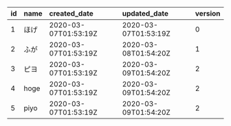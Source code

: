 | id | name | created_date | updated_date | version | 
| :---| :---| :---| :---| :---| 
| 1 | ほげ | 2020-03-07T01:53:19Z | 2020-03-07T01:53:19Z | 0 | 
| 2 | ふが | 2020-03-07T01:53:19Z | 2020-03-08T01:54:20Z | 1 | 
| 3 | ピヨ | 2020-03-07T01:53:19Z | 2020-03-09T01:54:20Z | 2 | 
| 4 | hoge | 2020-03-07T01:53:19Z | 2020-03-09T01:54:20Z | 2 | 
| 5 | piyo | 2020-03-07T01:53:19Z | 2020-03-09T01:54:20Z | 2 | 
